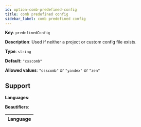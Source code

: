 ```yaml
---
id: option-comb-predefined-config
title: comb predefined config
sidebar_label: comb predefined config
---
```

**Key**: `predefinedConfig`

**Description**: Used if neither a project or custom config file exists.

**Type**: `string`

**Default**: `"csscomb"`

**Allowed values**: `"csscomb"` or `"yandex"` or `"zen"`

## Support
**Languages**: 

**Beautifiers**: 

| Language |
| --- |